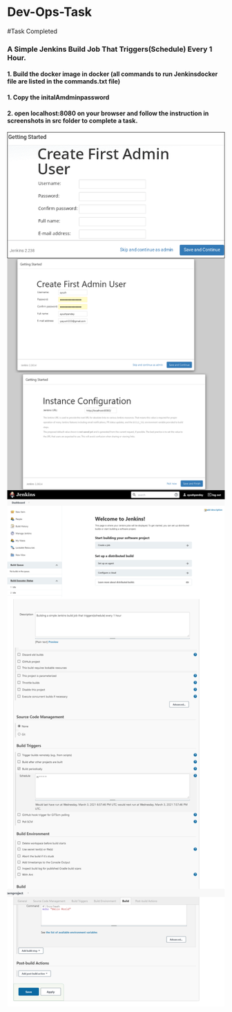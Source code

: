 # Dev-Ops-Task
#Task Completed
###  A Simple Jenkins Build Job That Triggers(Schedule) Every 1 Hour.
#### 1. Build the docker image in docker  (all commands to run Jenkinsdocker file  are listed in the commands.txt file)
#### 1. Copy the initalAmdminpassword 
#### 2. open localhost:8080 on your browser and follow the instruction in screenshots in src folder to complete a task.
<img align="left" src="src/before-1.png"/><br />

<img align="left" src="src/1.png"/><br />

<img align="left" src="src/2.png"/><br />


<img align="left" src="src/3.png"/><br />


<img align="left" src="src/4.png"/><br />





